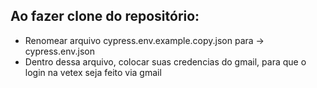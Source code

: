 ## Ao fazer clone do repositório: 
* Renomear arquivo cypress.env.example.copy.json para -> cypress.env.json
* Dentro dessa arquivo, colocar suas credencias  do gmail, para que o login na vetex seja feito via gmail
